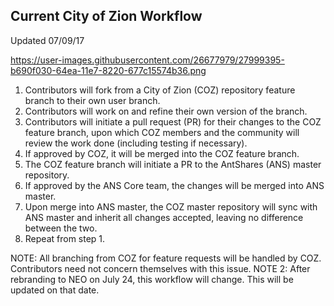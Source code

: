 ## Current City of Zion Workflow
Updated 07/09/17

https://user-images.githubusercontent.com/26677979/27999395-b690f030-64ea-11e7-8220-677c15574b36.png

1.	Contributors will fork from a City of Zion (COZ) repository feature branch to their own user branch.
2.	Contributors will work on and refine their own version of the branch.
3.	Contributors will initiate a pull request (PR) for their changes to the COZ feature branch, upon which COZ members and the community will review the work done (including testing if necessary). 
4.	If approved by COZ, it will be merged into the COZ feature branch.
5.	The COZ feature branch will initiate a PR to the AntShares (ANS) master repository. 
6.	If approved by the ANS Core team, the changes will be merged into ANS master.
7.	Upon merge into ANS master, the COZ master repository will sync with ANS master and inherit all changes accepted, leaving no difference between the two.
8.	Repeat from step 1.

NOTE: All branching from COZ for feature requests will be handled by COZ. Contributors need not concern themselves with this issue.
NOTE 2: After rebranding to NEO on July 24, this workflow will change. This will be updated on that date.

